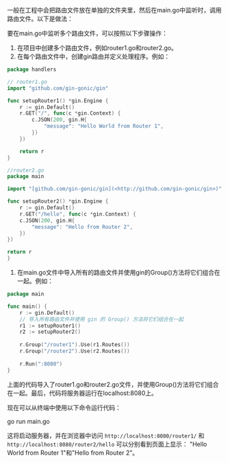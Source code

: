 一般在工程中会把路由文件放在单独的文件夹里，然后在main.go中监听时，调用路由文件。以下是做法：

要在main.go中监听多个路由文件，可以按照以下步骤操作：

1. 在项目中创建多个路由文件，例如router1.go和router2.go。
2. 在每个路由文件中，创建gin路由并定义处理程序。例如：

```go
package handlers

// router1.go
import "github.com/gin-gonic/gin"

func setupRouter1() *gin.Engine {
	r := gin.Default()
	r.GET("/", func(c *gin.Context) {
		c.JSON(200, gin.H{
			"message": "Hello World from Router 1",
		})
	})

	return r
}

//router2.go
package main

import "[github.com/gin-gonic/gin](<http://github.com/gin-gonic/gin>)"

func setupRouter2() *gin.Engine {
	r := gin.Default()
	r.GET("/hello", func(c *gin.Context) {
	c.JSON(200, gin.H{
		"message": "Hello from Router 2",
	})
})

return r
}
```

1. 在main.go文件中导入所有的路由文件并使用gin的Group()方法将它们组合在一起。例如：

```go
package main

func main() {
	r := gin.Default()
	// 导入所有路由文件并使用 gin 的 Group() 方法将它们组合在一起
	r1 := setupRouter1()
	r2 := setupRouter2()
	
	r.Group("/router1").Use(r1.Routes())
	r.Group("/router2").Use(r2.Routes())
	
	r.Run(":8080")
}
```

上面的代码导入了router1.go和router2.go文件，并使用Group()方法将它们组合在一起。最后，代码将服务器运行在localhost:8080上。

现在可以从终端中使用以下命令运行代码：

go run main.go

这将启动服务器，并在浏览器中访问 `http://localhost:8080/router1/` 和 `http://localhost:8080/router2/hello` 可以分别看到页面上显示：
	"Hello World from Router 1"和"Hello from Router 2"。